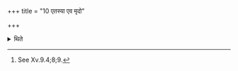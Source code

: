 +++
title = "10 एतस्या एव मृदो"

+++

<details><summary>थिते</summary>

10. Out of the same clay (which was used for the preparation of the Mahāvīra-pots), he prepares the milking pots,[^1] which have spouts like elephant's lips, and outlets for pouring out (the liquid), and which appear to be like the Juhū without handle.  

[^1]: See Xv.9.4;8;9.  
</details>

